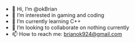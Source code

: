 - 👋 Hi, I’m @okBrian
- 👀 I’m interested in gaming and coding
- 🌱 I’m currently learning C++
- 💞️ I’m looking to collaborate on nothing currently
- 📫 How to reach me: brianok924@gmail.com

<!---
okBrian/okBrian is a ✨ special ✨ repository because its `README.md` (this file) appears on your GitHub profile.
You can click the Preview link to take a look at your changes.
--->
